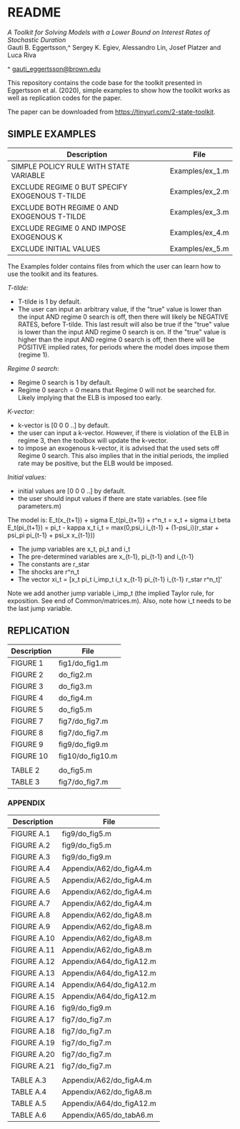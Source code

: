# README

*A Toolkit for Solving Models with a Lower Bound on Interest Rates of Stochastic Duration*  
Gauti B. Eggertsson,^ Sergey K. Egiev, Alessandro Lin, Josef Platzer and Luca Riva  

^ gauti_eggertsson@brown.edu  

This repository contains the code base for the toolkit presented in Eggertsson et al. (2020), simple examples to show how the toolkit works as well as replication codes for the paper.


The paper can be downloaded from https://tinyurl.com/2-state-toolkit.


## SIMPLE EXAMPLES

| Description  | File |
| -- | -- |
| SIMPLE POLICY RULE WITH STATE VARIABLE | Examples/ex_1.m   |
| EXCLUDE REGIME 0 BUT SPECIFY EXOGENOUS T-TILDE | Examples/ex_2.m |
| EXCLUDE BOTH REGIME 0 AND EXOGENOUS T-TILDE | Examples/ex_3.m |
| EXCLUDE REGIME 0 AND IMPOSE EXOGENOUS K | Examples/ex_4.m |
| EXCLUDE INITIAL VALUES | Examples/ex_5.m |

The Examples folder contains files from which the user can learn how to use the toolkit and its features.

*T-tilde:*
- T-tilde is 1 by default.
- The user can input an arbitrary value, if the "true" value is lower than the input AND regime 0 search is off, then there will likely be NEGATIVE RATES, before T-tilde. This last result will also be true if the "true" value is lower than the input AND regime 0 search is on. If the "true" value is higher than the input AND regime 0 search is off, then there will be POSITIVE implied rates, for periods where the model does impose them (regime 1).

*Regime 0 search:*
- Regime 0 search is 1 by default.
- Regime 0 search = 0 means that Regime 0 will not be searched for. Likely implying that the ELB is imposed too early.

*K-vector:*
- k-vector is [0 0 0 ..]  by default.
- the user can input a k-vector. However, if there is violation of the ELB in regime 3, then the toolbox will update the k-vector.
- to impose an exogenous k-vector, it is advised that the used sets off Regime 0 search. This also implies that in the initial periods, the implied rate may be positive, but the ELB would be imposed.

*Initial values:*
- initial values are [0 0 0 ..]  by default.
- the user should input values if there are state variables. (see file parameters.m)

The model is:
E_t(x_{t+1}) + sigma E_t(pi_{t+1}) + r^n_t = x_t + sigma i_t
beta E_t(pi_{t+1}) = pi_t - kappa x_t
i_t = max(0,psi_i i_{t-1} + (1-psi_i)(r_star + psi_pi pi_{t-1} + psi_x x_{t-1}))

- The jump variables are x_t, pi_t and i_t
- The pre-determined variables are x_{t-1}, pi_{t-1} and i_{t-1}
- The constants are r_star
- The shocks are r^n_t
- The vector xi_t = [x_t pi_t i_imp_t i_t x_{t-1} pi_{t-1} i_{t-1} r_star r^n_t]'

Note we add another jump variable i_imp_t (the implied Taylor rule, for exposition. See end of Common/matrices.m). Also, note how i_t needs to be the last jump variable.

## REPLICATION

| Description  | File             |
| --           | --               | 
| FIGURE  1    | fig1/do_fig1.m   |  
| FIGURE  2    | do_fig2.m        |
| FIGURE  3    | do_fig3.m        |
| FIGURE  4    | do_fig4.m        |
| FIGURE  5    | do_fig5.m        |
| FIGURE  7    | fig7/do_fig7.m   | 
| FIGURE  8    | fig7/do_fig7.m   |
| FIGURE  9    | fig9/do_fig9.m   |  
| FIGURE 10    | fig10/do_fig10.m |
|              |                  |
| TABLE   2    | do_fig5.m        |
| TABLE   3    | fig7/do_fig7.m   |

### APPENDIX

| Description | File                     |
| --          | --                       |
| FIGURE A.1  | fig9/do_fig5.m           |
| FIGURE A.2  | fig9/do_fig5.m           |
| FIGURE A.3  | fig9/do_fig9.m           |
| FIGURE A.4  | Appendix/A62/do_figA4.m  |
| FIGURE A.5  | Appendix/A62/do_figA4.m  |
| FIGURE A.6  | Appendix/A62/do_figA4.m  |
| FIGURE A.7  | Appendix/A62/do_figA4.m  |
| FIGURE A.8  | Appendix/A62/do_figA8.m  |
| FIGURE A.9  | Appendix/A62/do_figA8.m  |
| FIGURE A.10 | Appendix/A62/do_figA8.m  |
| FIGURE A.11 | Appendix/A62/do_figA8.m  |
| FIGURE A.12 | Appendix/A64/do_figA12.m |
| FIGURE A.13 | Appendix/A64/do_figA12.m |
| FIGURE A.14 | Appendix/A64/do_figA12.m |
| FIGURE A.15 | Appendix/A64/do_figA12.m |
| FIGURE A.16 | fig9/do_fig9.m           | 
| FIGURE A.17 | fig7/do_fig7.m           |
| FIGURE A.18 | fig7/do_fig7.m           |
| FIGURE A.19 | fig7/do_fig7.m           |
| FIGURE A.20 | fig7/do_fig7.m           |
| FIGURE A.21 | fig7/do_fig7.m           |
|             |                          |
| TABLE A.3   | Appendix/A62/do_figA4.m  |
| TABLE A.4   | Appendix/A62/do_figA8.m  |
| TABLE A.5   | Appendix/A64/do_figA12.m |
| TABLE A.6   | Appendix/A65/do_tabA6.m  |

